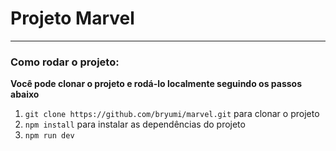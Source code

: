 # Projeto Marvel 
<hr>

### Como rodar o projeto:

**Você pode clonar o projeto e rodá-lo localmente seguindo os passos abaixo**

1. `git clone https://github.com/bryumi/marvel.git` para clonar o projeto
2. `npm install` para instalar as dependências do projeto
3. `npm run dev`
